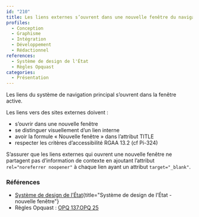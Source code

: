 ```yaml
---
id: "210"
title: Les liens externes s’ouvrent dans une nouvelle fenêtre du navigateur, en étant visuellement différenciés des liens internes
profiles:
  - Conception
  - Graphisme
  - Intégration
  - Développement
  - Rédactionnel
references:
  - Système de design de l'État
  - Règles Opquast
categories:
  - Présentation
---
```


Les liens du système de navigation principal s’ouvrent dans la fenêtre active.

Les liens vers des sites externes doivent :
* s’ouvrir dans une nouvelle fenêtre
* se distinguer visuellement d’un lien interne
* avoir la formule « Nouvelle fenêtre » dans l’attribut TITLE
* respecter les critères d’accessibilité RGAA 13.2 (cf Pi-324)

S’assurer que les liens externes qui ouvrent une nouvelle fenêtre ne partagent pas d’information de contexte en ajoutant l’attribut `rel="noreferrer noopener"` à chaque lien ayant un attribut `target="_blank"`.

### Références

* [Système de design de l’État](https://www.systeme-de-design.gouv.fr/composants-et-modeles){title="Système de design de l’État - nouvelle fenêtre"}
* Règles Opquast : [OPQ 137](https://checklists.opquast.com/fr/assurance-qualite-web/les-liens-internes-et-externes-sont-differencies),[OPQ 25](https://checklists.opquast.com/fr/assurance-qualite-web/les-liens-externes-qui-ouvrent-une-nouvelle-fenetre-ne-partagent-pas-dinformation-de-contexte)